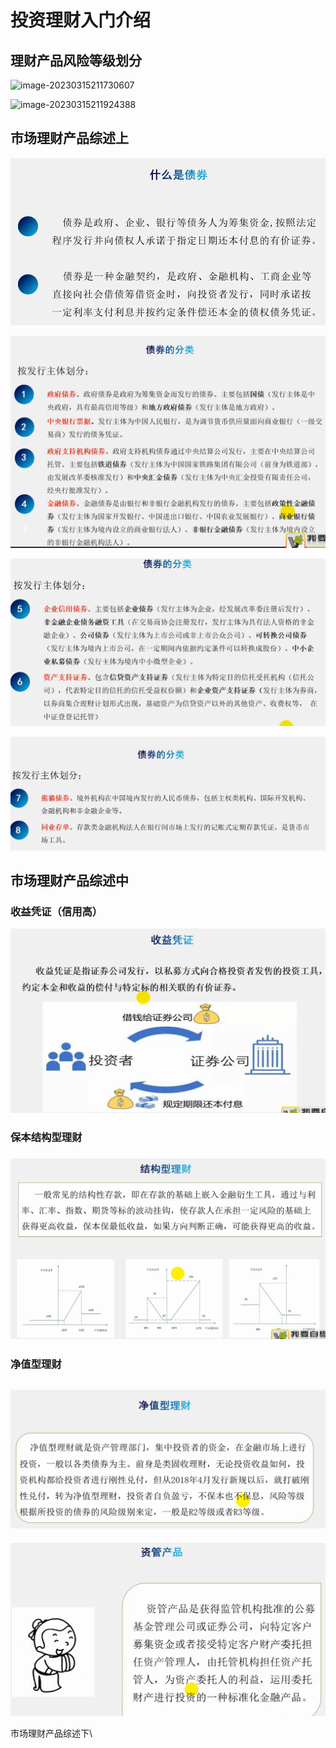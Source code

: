 # 投资理财入门介绍

## 理财产品风险等级划分

![image-20230315211730607](https://cdn.jsdelivr.net/gh/jklovedxd/picture\_jklovedxd/writeimg/image-20230315211730607.png)

![image-20230315211924388](https://cdn.jsdelivr.net/gh/jklovedxd/picture\_jklovedxd/writeimg/image-20230315211924388.png)

## 市场理财产品综述上

![](<.gitbook/assets/image (4).png>)

![](<.gitbook/assets/image (7).png>)

![](<.gitbook/assets/image (5).png>)

![](.gitbook/assets/image.png)

## 市场理财产品综述中

### 收益凭证（信用高）

![](<.gitbook/assets/image (2).png>)

### 保本结构型理财

### ![](<.gitbook/assets/image (8).png>)

### 净值型理财

## ![](<.gitbook/assets/image (6).png>)

![](<.gitbook/assets/image (1).png>)

市场理财产品综述下\

